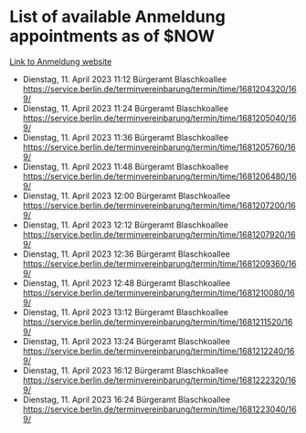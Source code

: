 # List of available Anmeldung appointments as of $NOW
[Link to Anmeldung website](https://service.berlin.de/terminvereinbarung/termin/tag.php?termin=1&anliegen[]=120686&dienstleisterlist=122210,122217,327316,122219,327312,122227,327314,122231,327346,122243,327348,122254,122252,329742,122260,329745,122262,329748,122271,327278,122273,327274,122277,327276,330436,122280,327294,122282,327290,122284,327292,122291,327270,122285,327266,122286,327264,122296,327268,150230,329760,122297,327286,122294,327284,122312,329763,122314,329775,122304,327330,122311,327334,122309,327332,317869,122281,327352,122279,329772,122283,122276,327324,122274,327326,122267,329766,122246,327318,122251,327320,122257,327322,122208,327298,122226,327300&herkunft=http%3A%2F%2Fservice.berlin.de%2Fdienstleistung%2F120686%2F)
- Dienstag, 11. April 2023 11:12 Bürgeramt Blaschkoallee https://service.berlin.de/terminvereinbarung/termin/time/1681204320/169/
- Dienstag, 11. April 2023 11:24 Bürgeramt Blaschkoallee https://service.berlin.de/terminvereinbarung/termin/time/1681205040/169/
- Dienstag, 11. April 2023 11:36 Bürgeramt Blaschkoallee https://service.berlin.de/terminvereinbarung/termin/time/1681205760/169/
- Dienstag, 11. April 2023 11:48 Bürgeramt Blaschkoallee https://service.berlin.de/terminvereinbarung/termin/time/1681206480/169/
- Dienstag, 11. April 2023 12:00 Bürgeramt Blaschkoallee https://service.berlin.de/terminvereinbarung/termin/time/1681207200/169/
- Dienstag, 11. April 2023 12:12 Bürgeramt Blaschkoallee https://service.berlin.de/terminvereinbarung/termin/time/1681207920/169/
- Dienstag, 11. April 2023 12:36 Bürgeramt Blaschkoallee https://service.berlin.de/terminvereinbarung/termin/time/1681209360/169/
- Dienstag, 11. April 2023 12:48 Bürgeramt Blaschkoallee https://service.berlin.de/terminvereinbarung/termin/time/1681210080/169/
- Dienstag, 11. April 2023 13:12 Bürgeramt Blaschkoallee https://service.berlin.de/terminvereinbarung/termin/time/1681211520/169/
- Dienstag, 11. April 2023 13:24 Bürgeramt Blaschkoallee https://service.berlin.de/terminvereinbarung/termin/time/1681212240/169/
- Dienstag, 11. April 2023 16:12 Bürgeramt Blaschkoallee https://service.berlin.de/terminvereinbarung/termin/time/1681222320/169/
- Dienstag, 11. April 2023 16:24 Bürgeramt Blaschkoallee https://service.berlin.de/terminvereinbarung/termin/time/1681223040/169/
